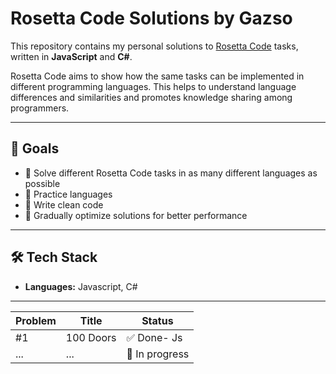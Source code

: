 # Rosetta Code Solutions by Gazso

This repository contains my personal solutions to [Rosetta Code](https://rosettacode.org/) tasks, written in **JavaScript** and **C#**.

Rosetta Code aims to show how the same tasks can be implemented in different programming languages. This helps to understand language differences and similarities and promotes knowledge sharing among programmers.

---

## 📌 Goals

- 🔢 Solve different Rosetta Code tasks in as many different languages as possible
- 🧠 Practice languages
- 🧼 Write clean code
- 🚀 Gradually optimize solutions for better performance

---

## 🛠️ Tech Stack

- **Languages:** Javascript, C#

---

| Problem | Title                  | Status         |
| ------- | ---------------------- | -------------- |
| #1      | 100 Doors              | ✅ Done- Js     |
| ...     | ...                    | 🚧 In progress |
